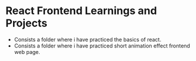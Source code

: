 # React Frontend Learnings and Projects

- Consists a folder where i have practiced the basics of react.
-  Consists a folder where i have practiced short animation effect frontend web page.

